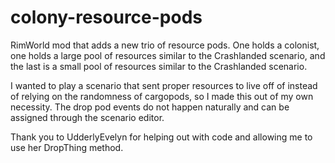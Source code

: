 # colony-resource-pods
RimWorld mod that adds a new trio of resource pods. One holds a colonist, one holds a large pool of resources similar to the Crashlanded scenario, and the last is a small pool of resources similar to the Crashlanded scenario.

I wanted to play a scenario that sent proper resources to live off of instead of relying on the randomness of cargopods, so I made this out of my own necessity. The drop pod events do not happen naturally and can be assigned through the scenario editor.

Thank you to UdderlyEvelyn for helping out with code and allowing me to use her DropThing method.
